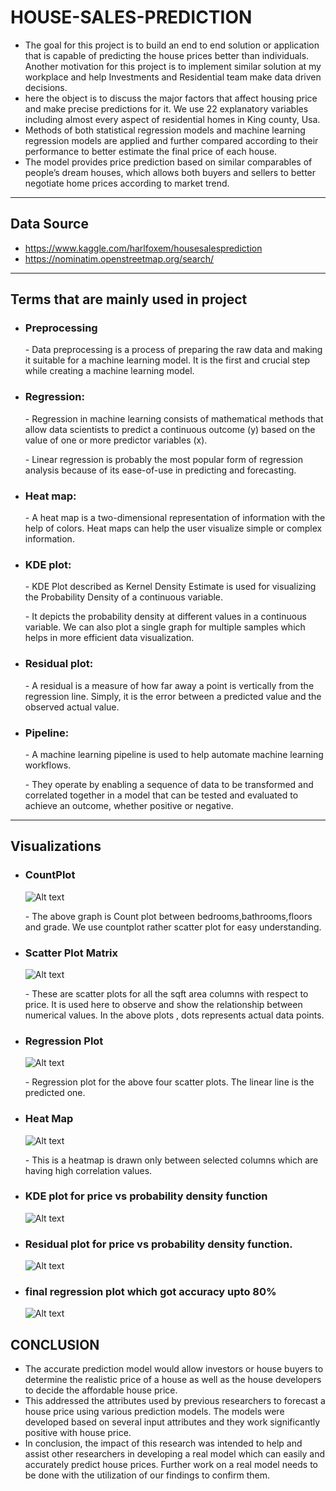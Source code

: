 # HOUSE-SALES-PREDICTION
* The goal for this project is to build an end to end solution or application that is capable of predicting the house prices better than individuals. Another motivation for this project is to implement similar solution at my workplace and help Investments and Residential team make data driven decisions.
* here the object is to discuss the major factors that affect housing price and make precise predictions for it. We use 22  explanatory variables including almost every aspect of residential homes in King county, Usa.
*  Methods of both statistical regression models and machine learning regression models are applied and further compared according to their performance to better estimate the final price of each house. 
*  The model provides price prediction based on similar comparables of people’s dream houses, which allows both buyers and sellers to better negotiate home prices according to market trend.

 - - - -
 
 ## Data Source
 * https://www.kaggle.com/harlfoxem/housesalesprediction 
 * https://nominatim.openstreetmap.org/search/  
 ---------------------------------------

## Terms that are mainly used in project
 
* ### Preprocessing
   \- Data preprocessing is a process of preparing the raw data and making it suitable for a machine learning model. It is the first and crucial step while creating a machine learning model.

* ### Regression:
   \- Regression in machine learning consists of mathematical methods that allow data scientists to predict a continuous outcome (y) based on the value of one or more predictor variables (x). 
   
   \- Linear regression is probably the most popular form of regression analysis because of its ease-of-use in predicting and forecasting.

* ### Heat map:
   \- A heat map is a two-dimensional representation of information with the help of colors. Heat maps can help the user visualize simple or complex information.

* ### KDE plot:
   \- KDE Plot described as Kernel Density Estimate is used for visualizing the Probability Density of a continuous variable. 
   
   \- It depicts the probability density at different values in a continuous variable. We can also plot a single graph for multiple samples which helps in more efficient data visualization.
   
* ### Residual plot:
   \- A residual is a measure of how far away a point is vertically from the regression line. Simply, it is the error between a predicted value and the observed actual value.
   
* ### Pipeline:
   \- A machine learning pipeline is used to help automate machine learning workflows. 
   
   \- They operate by enabling a sequence of data to be transformed and correlated together in a model that can be tested and evaluated to achieve an outcome, whether positive or negative.
   
---------------------------------------

## Visualizations 
 * ### CountPlot
    ![Alt text](https://github.com/kurdush/HOUSE-SALES-PREDICTION/blob/7a99ef4b580dc5ae87a026a24082181b22965193/Images/count_plot.png)
    
    \- The above graph is Count plot between bedrooms,bathrooms,floors and grade. We use countplot rather scatter plot for easy understanding.
    
* ### Scatter Plot Matrix
   ![Alt text](https://github.com/kurdush/HOUSE-SALES-PREDICTION/blob/bdfab047239353efce352090861e2032341f6c63/Images/scatter_plot_matrix.png)
   
   \- These are  scatter plots for all the sqft area columns with respect to price. It is used here to observe and show the relationship between numerical values. In the above plots , dots represents actual data points.
   
 
 * ### Regression Plot
    ![Alt text](https://github.com/kurdush/HOUSE-SALES-PREDICTION/blob/581f9545f3d0b21c535170b489a865b79052fc0e/Images/scatter_plot.png)
    
    \- Regression plot for the above four scatter plots. The linear line is the predicted one.
 
 * ### Heat Map
    ![Alt text](https://github.com/kurdush/HOUSE-SALES-PREDICTION/blob/6382df4e9d650ff70c529a261ec0542c539d79c8/Images/heatmap.png)
    
    \- This is a heatmap is drawn only between selected columns which are having high correlation values. 
 
 * ### KDE plot for price vs probability density function
    ![Alt text](https://github.com/kurdush/HOUSE-SALES-PREDICTION/blob/8367dd7b131cbf18e527687a84979346fe5a9e5e/Images/KDE_plot_for_price_vs_probability_density_function.png)
  
 * ### Residual plot for price vs probability density function.
    ![Alt text](https://github.com/kurdush/HOUSE-SALES-PREDICTION/blob/2cb057bfaae208efdaf191c375b5d2dead9088d1/Images/Residual_plot_for_price_vs_probability_density_function.png)
    
 * ###  final regression plot which got accuracy upto 80%
    ![Alt text](https://github.com/kurdush/HOUSE-SALES-PREDICTION/blob/6bbe39ea38fd43f42f295938beacd10d0598dfe5/Images/regression_plot.png)
    

 ## CONCLUSION
 * The accurate prediction model would allow investors or house buyers to determine the realistic price of a house as well as the house developers to decide the affordable house price. 
 * This  addressed the attributes used by previous researchers to forecast a house price using various prediction models. The models were developed based on several input attributes and they work significantly positive with house price. 
 * In conclusion, the impact of this research was intended to help and assist other researchers in developing a real model which can easily and accurately predict house prices. Further work on a real model needs to be done with the utilization of our findings to confirm them. 

   

   
   




